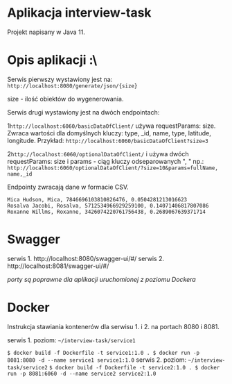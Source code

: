 # Aplikacja interview-task

Projekt napisany w Java 11.

# Opis aplikacji :\

Serwis pierwszy wystawiony jest na: `http://localhost:8080/generate/json/{size}`

size - ilość obiektów do wygenerowania.

Serwis drugi wystawiony jest na dwóch endpointach: 

1`http://localhost:6060/basicDataOfClient/`
   używa requestParams: size. Zwraca wartości dla domyślnych kluczy: type, _id, name, type, latitude, longitude.
   Przykład: `http://localhost:6060/basicDataOfClient?size=3`

2`http://localhost:6060/optionalDataOfClient/`
  i używa dwóch requestParams: size i params - ciąg kluczy odseparowanych ", " np.:
  `http://localhost:6060/optionalDataOfClient/?size=10&params=fullName, name,_id`


  Endpointy zwracają dane w formacie CSV.
```
Mica Hudson, Mica, 7846696103810826476, 0.0504281213016623
Rosalva Jacobi, Rosalva, 5712534966929259100, 0.14071406817807086
Roxanne Willms, Roxanne, 3426074220761756438, 0.2689067639371714
```
# Swagger
serwis 1. http://localhost:8080/swagger-ui/#/
serwis 2. http://localhost:8081/swagger-ui/#/

*porty są poprawne dla aplikacji uruchomionej z poziomu  Dockera*

# Docker
Instrukcja stawiania kontenerów dla serwisu 1. i 2. 
na portach 8080 i 8081.

serwis 1.
poziom:
``
~/interview-task/service1
``

``
$ docker build -f Dockerfile -t service1:1.0 .
$ docker run -p 8081:8080 -d --name service1 service1:1.0
``
serwis 2.
poziom:
``
~/interview-task/service2
``
``
$ docker build -f Dockerfile -t service2:1.0 .
$ docker run -p 8081:6060 -d --name service2 service2:1.0
``




